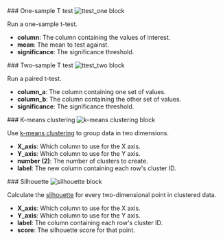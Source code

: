 <div id="ttest_one" markdown="1">
### One-sample T test

<img class="block" src="{{ 'en/img/stats_ttest_one.svg' | relative_url }}" alt="ttest_one block"/>

Run a one-sample t-test.

- **column**: The column containing the values of interest.
- **mean**: The mean to test against.
- **significance**: The significance threshold.
</div>

<div id="ttest_two" markdown="1">
### Two-sample T test

<img class="block" src="{{ 'en/img/stats_ttest_two.svg' | relative_url }}" alt="ttest_two block"/>

Run a paired t-test.

- **column_a**: The column containing one set of values.
- **column_b**: The column containing the other set of values.
- **significance**: The significance threshold.
</div>

<div id="k_means" markdown="1">
### K-means clustering

<img class="block" src="{{ 'en/img/stats_k_means.svg' | relative_url }}" alt="k-means clustering block"/>

Use [k-means clustering](../glossary/#k-means-clustering) to group data in two dimensions.

- **X_axis**: Which column to use for the X axis.
- **Y_axis**: Which column to use for the Y axis.
- **number (2)**: The number of clusters to create.
- **label**: The new column containing each row's cluster ID.
</div>

<div id="silhouette" markdown="1">
### Silhouette

<img class="block" src="{{ 'en/img/stats_silhouette.svg' | relative_url }}" alt="silhouette block"/>

Calculate the [silhouette](../glossary/#silhouette) for every two-dimensional point in clustered data.

- **X_axis**: Which column to use for the X axis.
- **Y_axis**: Which column to use for the Y axis.
- **label**: The column containing each row's cluster ID.
- **score**: The silhouette score for that point.
</div>
